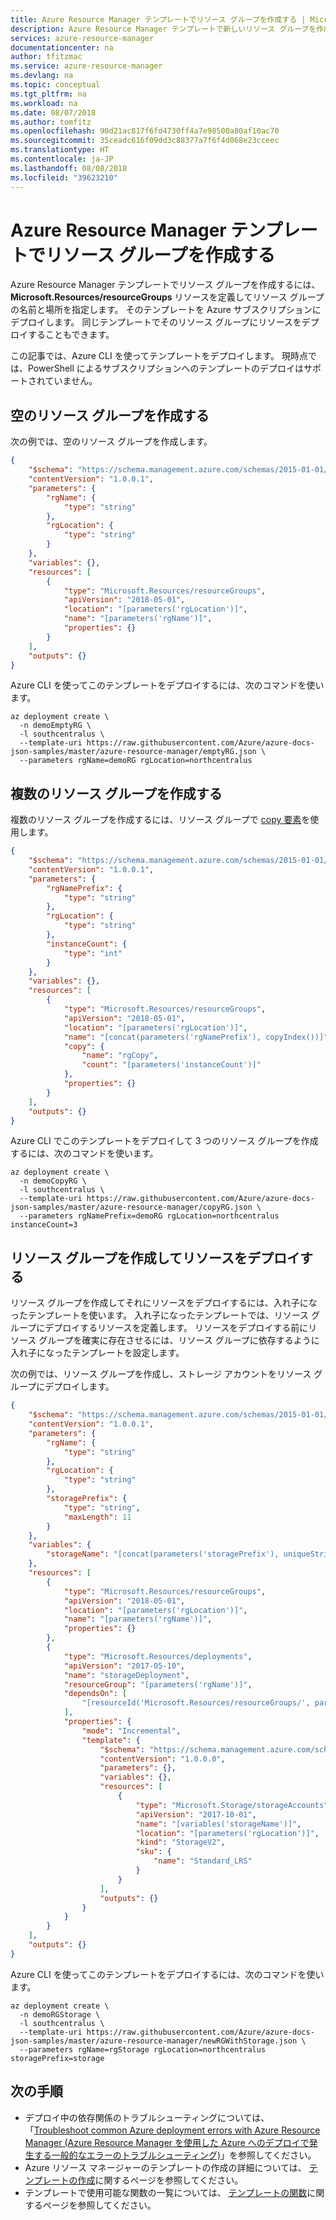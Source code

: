 ```yaml
---
title: Azure Resource Manager テンプレートでリソース グループを作成する | Microsoft Docs
description: Azure Resource Manager テンプレートで新しいリソース グループを作成する方法について説明します。
services: azure-resource-manager
documentationcenter: na
author: tfitzmac
ms.service: azure-resource-manager
ms.devlang: na
ms.topic: conceptual
ms.tgt_pltfrm: na
ms.workload: na
ms.date: 08/07/2018
ms.author: tomfitz
ms.openlocfilehash: 90d21ac817f6fd4730ff4a7e98500a80af10ac70
ms.sourcegitcommit: 35ceadc616f09dd3c88377a7f6f4d068e23cceec
ms.translationtype: HT
ms.contentlocale: ja-JP
ms.lasthandoff: 08/08/2018
ms.locfileid: "39623210"
---
```

# <a name="create-resource-groups-in-azure-resource-manager-templates"></a>Azure Resource Manager テンプレートでリソース グループを作成する

Azure Resource Manager テンプレートでリソース グループを作成するには、**Microsoft.Resources/resourceGroups** リソースを定義してリソース グループの名前と場所を指定します。 そのテンプレートを Azure サブスクリプションにデプロイします。 同じテンプレートでそのリソース グループにリソースをデプロイすることもできます。

この記事では、Azure CLI を使ってテンプレートをデプロイします。 現時点では、PowerShell によるサブスクリプションへのテンプレートのデプロイはサポートされていません。

## <a name="create-empty-resource-group"></a>空のリソース グループを作成する

次の例では、空のリソース グループを作成します。

```json
{
    "$schema": "https://schema.management.azure.com/schemas/2015-01-01/deploymentTemplate.json#",
    "contentVersion": "1.0.0.1",
    "parameters": {
        "rgName": {
            "type": "string"
        },
        "rgLocation": {
            "type": "string"
        }
    },
    "variables": {},
    "resources": [
        {
            "type": "Microsoft.Resources/resourceGroups",
            "apiVersion": "2018-05-01",
            "location": "[parameters('rgLocation')]",
            "name": "[parameters('rgName')]",
            "properties": {}
        }
    ],
    "outputs": {}
}
```

Azure CLI を使ってこのテンプレートをデプロイするには、次のコマンドを使います。

```azurecli-interactive
az deployment create \
  -n demoEmptyRG \
  -l southcentralus \
  --template-uri https://raw.githubusercontent.com/Azure/azure-docs-json-samples/master/azure-resource-manager/emptyRG.json \
  --parameters rgName=demoRG rgLocation=northcentralus
```

## <a name="create-several-resource-groups"></a>複数のリソース グループを作成する

複数のリソース グループを作成するには、リソース グループで [copy 要素](resource-group-create-multiple.md)を使用します。 

```json
{
    "$schema": "https://schema.management.azure.com/schemas/2015-01-01/deploymentTemplate.json#",
    "contentVersion": "1.0.0.1",
    "parameters": {
        "rgNamePrefix": {
            "type": "string"
        },
        "rgLocation": {
            "type": "string"
        },
        "instanceCount": {
            "type": "int"
        }
    },
    "variables": {},
    "resources": [
        {
            "type": "Microsoft.Resources/resourceGroups",
            "apiVersion": "2018-05-01",
            "location": "[parameters('rgLocation')]",
            "name": "[concat(parameters('rgNamePrefix'), copyIndex())]",
            "copy": {
                "name": "rgCopy",
                "count": "[parameters('instanceCount')]"
            },
            "properties": {}
        }
    ],
    "outputs": {}
}
```

Azure CLI でこのテンプレートをデプロイして 3 つのリソース グループを作成するには、次のコマンドを使います。

```azurecli-interactive
az deployment create \
  -n demoCopyRG \
  -l southcentralus \
  --template-uri https://raw.githubusercontent.com/Azure/azure-docs-json-samples/master/azure-resource-manager/copyRG.json \
  --parameters rgNamePrefix=demoRG rgLocation=northcentralus instanceCount=3
```

## <a name="create-resource-group-and-deploy-resource"></a>リソース グループを作成してリソースをデプロイする

リソース グループを作成してそれにリソースをデプロイするには、入れ子になったテンプレートを使います。 入れ子になったテンプレートでは、リソース グループにデプロイするリソースを定義します。 リソースをデプロイする前にリソース グループを確実に存在させるには、リソース グループに依存するように入れ子になったテンプレートを設定します。

次の例では、リソース グループを作成し、ストレージ アカウントをリソース グループにデプロイします。

```json
{
    "$schema": "https://schema.management.azure.com/schemas/2015-01-01/deploymentTemplate.json#",
    "contentVersion": "1.0.0.1",
    "parameters": {
        "rgName": {
            "type": "string"
        },
        "rgLocation": {
            "type": "string"
        },
        "storagePrefix": {
            "type": "string",
            "maxLength": 11
        }
    },
    "variables": {
        "storageName": "[concat(parameters('storagePrefix'), uniqueString(subscription().id, parameters('rgName')))]"
    },
    "resources": [
        {
            "type": "Microsoft.Resources/resourceGroups",
            "apiVersion": "2018-05-01",
            "location": "[parameters('rgLocation')]",
            "name": "[parameters('rgName')]",
            "properties": {}
        },
        {
            "type": "Microsoft.Resources/deployments",
            "apiVersion": "2017-05-10",
            "name": "storageDeployment",
            "resourceGroup": "[parameters('rgName')]",
            "dependsOn": [
                "[resourceId('Microsoft.Resources/resourceGroups/', parameters('rgName'))]"
            ],
            "properties": {
                "mode": "Incremental",
                "template": {
                    "$schema": "https://schema.management.azure.com/schemas/2015-01-01/deploymentTemplate.json#",
                    "contentVersion": "1.0.0.0",
                    "parameters": {},
                    "variables": {},
                    "resources": [
                        {
                            "type": "Microsoft.Storage/storageAccounts",
                            "apiVersion": "2017-10-01",
                            "name": "[variables('storageName')]",
                            "location": "[parameters('rgLocation')]",
                            "kind": "StorageV2",
                            "sku": {
                                "name": "Standard_LRS"
                            }
                        }
                    ],
                    "outputs": {}
                }
            }
        }
    ],
    "outputs": {}
}
```

Azure CLI を使ってこのテンプレートをデプロイするには、次のコマンドを使います。

```azurecli-interactive
az deployment create \
  -n demoRGStorage \
  -l southcentralus \
  --template-uri https://raw.githubusercontent.com/Azure/azure-docs-json-samples/master/azure-resource-manager/newRGWithStorage.json \
  --parameters rgName=rgStorage rgLocation=northcentralus storagePrefix=storage
```

## <a name="next-steps"></a>次の手順
* デプロイ中の依存関係のトラブルシューティングについては、「[Troubleshoot common Azure deployment errors with Azure Resource Manager (Azure Resource Manager を使用した Azure へのデプロイで発生する一般的なエラーのトラブルシューティング)](resource-manager-common-deployment-errors.md)」を参照してください。
* Azure リソース マネージャーのテンプレートの作成の詳細については、 [テンプレートの作成](resource-group-authoring-templates.md)に関するページを参照してください。 
* テンプレートで使用可能な関数の一覧については、 [テンプレートの関数](resource-group-template-functions.md)に関するページを参照してください。

